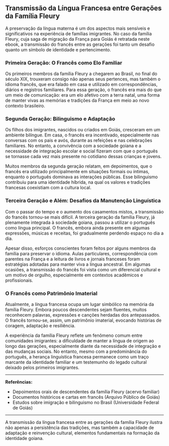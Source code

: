 ## Transmissão da Língua Francesa entre Gerações da Família Fleury

A preservação da língua materna é um dos aspectos mais sensíveis e significativos na experiência de famílias imigrantes. No caso da família Fleury, cuja saga de migração da França para Goiás é retratada neste ebook, a transmissão do francês entre as gerações foi tanto um desafio quanto um símbolo de identidade e pertencimento.

### Primeira Geração: O Francês como Elo Familiar

Os primeiros membros da família Fleury a chegarem ao Brasil, no final do século XIX, trouxeram consigo não apenas seus pertences, mas também o idioma francês, que era falado em casa e utilizado em correspondências, diários e registros familiares. Para essa geração, o francês era mais do que um meio de comunicação: era um elo afetivo com a terra natal, uma forma de manter vivas as memórias e tradições da França em meio ao novo contexto brasileiro.

### Segunda Geração: Bilinguismo e Adaptação

Os filhos dos imigrantes, nascidos ou criados em Goiás, cresceram em um ambiente bilíngue. Em casa, o francês era incentivado, especialmente nas conversas com os pais e avós, durante as refeições e nas celebrações familiares. No entanto, a convivência com a sociedade goiana e a necessidade de integração escolar e social fizeram com que o português se tornasse cada vez mais presente no cotidiano dessas crianças e jovens.

Muitos membros da segunda geração relatam, em depoimentos, que o francês era utilizado principalmente em situações formais ou íntimas, enquanto o português dominava as interações públicas. Esse bilinguismo contribuiu para uma identidade híbrida, na qual os valores e tradições francesas coexistiam com a cultura local.

### Terceira Geração e Além: Desafios da Manutenção Linguística

Com o passar do tempo e o aumento dos casamentos mistos, a transmissão do francês tornou-se mais difícil. A terceira geração da família Fleury, já plenamente integrada à sociedade goiana, passou a utilizar o português como língua principal. O francês, embora ainda presente em algumas expressões, músicas e receitas, foi gradualmente perdendo espaço no dia a dia.

Apesar disso, esforços conscientes foram feitos por alguns membros da família para preservar o idioma. Aulas particulares, correspondência com parentes na França e a leitura de livros e jornais franceses foram estratégias adotadas para manter viva a língua ancestral. Em algumas ocasiões, a transmissão do francês foi vista como um diferencial cultural e um motivo de orgulho, especialmente em contextos acadêmicos e profissionais.

### O Francês como Patrimônio Imaterial

Atualmente, a língua francesa ocupa um lugar simbólico na memória da família Fleury. Embora poucos descendentes sejam fluentes, muitos reconhecem palavras, expressões e canções herdadas dos antepassados. O francês tornou-se, assim, um patrimônio imaterial, evocando histórias de coragem, adaptação e resiliência.

A experiência da família Fleury reflete um fenômeno comum entre comunidades imigrantes: a dificuldade de manter a língua de origem ao longo das gerações, especialmente diante da necessidade de integração e das mudanças sociais. No entanto, mesmo com a predominância do português, a herança linguística francesa permanece como um traço marcante da identidade familiar e um testemunho do legado cultural deixado pelos primeiros imigrantes.

---

**Referências:**

- Depoimentos orais de descendentes da família Fleury (acervo familiar)
- Documentos históricos e cartas em francês (Arquivo Público de Goiás)
- Estudos sobre imigração e bilinguismo no Brasil (Universidade Federal de Goiás)

---

A transmissão da língua francesa entre as gerações da família Fleury ilustra não apenas a persistência das tradições, mas também a capacidade de adaptação e reinvenção cultural, elementos fundamentais na formação da identidade goiana.